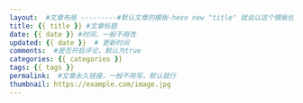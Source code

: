 ```yaml
---
layout:  #文章布局 ---------#默认文章的模板-hexo new "title" 就会以这个模板创建文
title: {{ title }} #文章标题
date: {{ date }} #时间，一般不用改
updated: {{ date }}  # 更新时间
comments:  #是否开启评论，默认为true
categories: {{ categories }}
tags: {{ tags }}
permalink:  #文章永久链接，一般不用写，默认就行
thumbnail: https://example.com/image.jpg
---
```

